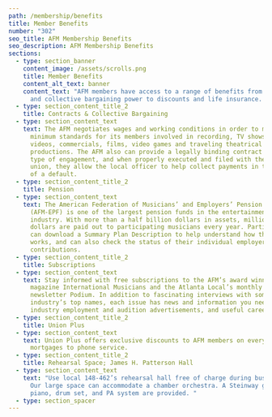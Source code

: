 ```yaml
---
path: /membership/benefits
title: Member Benefits
number: "302"
seo_title: AFM Membership Benefits
seo_description: AFM Membership Benefits
sections:
  - type: section_banner
    content_image: /assets/scrolls.png
    title: Member Benefits
    content_alt_text: banner
    content_text: "AFM members have access to a range of benefits from our contracts
      and collective bargaining power to discounts and life insurance. "
  - type: section_content_title_2
    title: Contracts & Collective Bargaining
  - type: section_content_text
    text: The AFM negotiates wages and working conditions in order to maintain
      minimum standards for its members involved in recording, TV shows, music
      videos, commercials, films, video games and traveling theatrical
      productions. The AFM also can provide a legally binding contract for any
      type of engagement, and when properly executed and filed with the local
      union, they allow the local officer to help collect payments in the case
      of a default.
  - type: section_content_title_2
    title: Pension
  - type: section_content_text
    text: The American Federation of Musicians’ and Employers’ Pension Fund
      (AFM-EPF) is one of the largest pension funds in the entertainment
      industry. With more than a half billion dollars in assets, millions of
      dollars are paid out to participating musicians every year. Participants
      can download a Summary Plan Description to help understand how the Plan
      works, and can also check the status of their individual employer
      contributions.
  - type: section_content_title_2
    title: Subscriptions
  - type: section_content_text
    text: Stay informed with free subscriptions to the AFM’s award winning monthly
      magazine International Musicians and the Atlanta Local’s monthly
      newsletter Podium. In addition to fascinating interviews with some of the
      industry’s top names, each issue has news and information you need,
      industry employment and audition advertisements, and useful career advice.
  - type: section_content_title_2
    title: Union Plus
  - type: section_content_text
    text: Union Plus offers exclusive discounts to AFM members on everything from
      mortgages to phone service.
  - type: section_content_title_2
    title: Rehearsal Space; James H. Patterson Hall
  - type: section_content_text
    text: "Use local 148-462’s rehearsal hall free of charge during business hours.
      Our large space can accommodate a chamber orchestra. A Steinway grand
      piano, drum set, and PA system are provided. "
  - type: section_spacer
---
```

